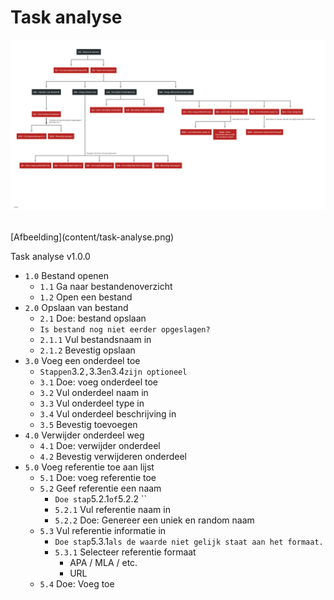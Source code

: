 # Task analyse

   

![Task analyse v1.0.0](content/task-analyse.png)  

<br>
[Afbeelding](content/task-analyse.png)


Task analyse v1.0.0

* `1.0` Bestand openen
  * `1.1` Ga naar bestandenoverzicht 
  * `1.2` Open een bestand
* `2.0` Opslaan van bestand
  * `2.1` Doe: bestand opslaan
  * `Is bestand nog niet eerder opgeslagen?`
  * `2.1.1` Vul bestandsnaam in
  * `2.1.2` Bevestig opslaan
* `3.0` Voeg een onderdeel toe
  * `Stappen`3.2`,`3.3`en`3.4`zijn optioneel`
  * `3.1` Doe: voeg onderdeel toe
  * `3.2` Vul onderdeel naam in
  * `3.3` Vul onderdeel type in
  * `3.4` Vul onderdeel beschrijving in
  * `3.5` Bevestig toevoegen
* `4.0` Verwijder onderdeel weg
  * `4.1` Doe: verwijder onderdeel
  * `4.2` Bevestig verwijderen onderdeel
* `5.0` Voeg referentie toe aan lijst
  * `5.1` Doe: voeg referentie toe
  * `5.2` Geef referentie een naam
    * `Doe stap`5.2.1`of`5.2.2 ``
    * `5.2.1` Vul referentie naam in
    * `5.2.2` Doe: Genereer een uniek en random naam
  * `5.3` Vul referentie informatie in
    * `Doe stap`5.3.1`als de waarde niet gelijk staat aan het formaat.`
    * `5.3.1` Selecteer referentie formaat
      * APA / MLA / etc.
      * URL
  * `5.4` Doe: Voeg toe 

